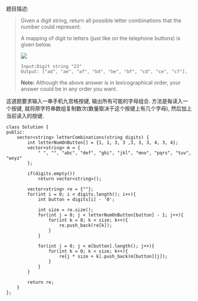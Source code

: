 题目描述:

> Given a digit string, return all possible letter combinations that the number could represent.
> 
> A mapping of digit to letters (just like on the telephone buttons) is given below.
> 
> ![](https://upload.wikimedia.org/wikipedia/commons/thumb/7/73/Telephone-keypad2.svg/200px-Telephone-keypad2.svg.png)
> 
>     Input:Digit string "23"
>     Output: ["ad", "ae", "af", "bd", "be", "bf", "cd", "ce", "cf"].
> 
> **Note:**
> Although the above answer is in lexicographical order, your answer could be in any order you want.

这道题要求输入一串手机九宫格按键, 输出所有可能的字母组合. 方法是每读入一个按键, 就将原字符串数组复制数次(数量取决于这个按键上有几个字母), 然后加上当前读入的按键.

    class Solution {
    public:
        vector<string> letterCombinations(string digits) {
            int letterNumOnButton[] = {1, 1, 3, 3 ,3, 3, 3, 4, 3, 4};
            vector<string> m = {
                " ", "", "abc", "def", "ghi", "jkl", "mno", "pqrs", "tuv", "wxyz"
            };
            
            if(digits.empty())
                return vector<string>();
            
            vector<string> re = {""};
            for(int i = 0; i < digits.length(); i++){
                int button = digits[i] - '0';
                
                int size = re.size();
                for(int j = 0; j < letterNumOnButton[button] - 1; j++){
                    for(int k = 0; k < size; k++){
                        re.push_back(re[k]);
                    }
                }
                
                for(int j = 0; j < m[button].length(); j++){
                    for(int k = 0; k < size; k++){
                        re[j * size + k].push_back(m[button][j]);
                    }
                }
            }
            
            return re;
        }
    };